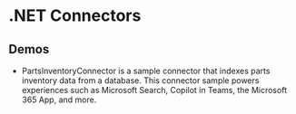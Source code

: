 # .NET Connectors

## Demos 

- PartsInventoryConnector is a sample connector that indexes parts inventory data from a database. This connector sample powers experiences such as Microsoft Search, Copilot in Teams, the Microsoft 365 App, and more.
